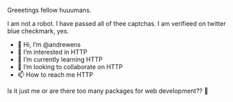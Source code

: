 Greeetings fellow huuumans.

I am not a robot. I have passed all of thee captchas. I am verifieed on twitter blue checkmark, yes. 

- 👋 Hi, I’m @andrewens
- 👀 I’m interested in HTTP
- 🌱 I’m currently learning HTTP
- 💞️ I’m looking to collaborate on HTTP
- 📫 How to reach me HTTP

<!---
andrewens/andrewens is a ✨ special ✨ repository because its `README.md` (this file) appears on your GitHub profile.
You can click the Preview link to take a look at your changes.
--->

Is it just me or are there too many packages for web development?? 🤔
